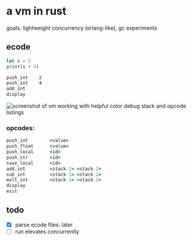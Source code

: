 # a vm in rust

goals: lightweight concurrency (erlang-like), gc experiments

## ecode

```javascript
let s = 2
print(s + 4)
```

```bash
push_int 	2
push_int 	4
add_int 	
display
```

![screenshot of vm working with helpful color debug stack and opcode listings](http://imgur.com/d6iXDGLl.png)

### opcodes:

```ruby
push_int 		<value>
push_float 		<value>
push_local 		<id>
push_str 		<id>
save_local 		<id>
add_int 		<stack-1> <stack-2>
sub_int 		<stack-1> <stack-2>
mult_int 		<stack-1> <stack-2>
display
exit
```

## todo

- [x] parse ecode files: later
- [ ] run elevates concurrently
